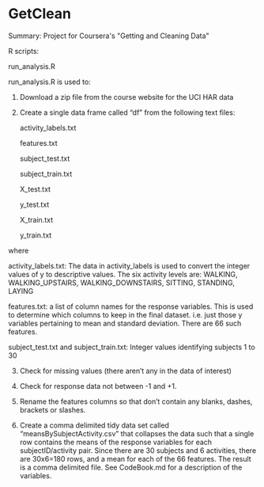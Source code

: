 GetClean
========

Summary: Project for Coursera's "Getting and Cleaning Data"

R scripts: 

run_analysis.R

run_analysis.R is used to:

1.  Download a zip file from the course website for the UCI HAR data

2.  Create a single data frame called “df” from the following text files:

     activity_labels.txt

     features.txt 

     subject_test.txt     

     subject_train.txt

     X_test.txt

     y_test.txt

     X_train.txt  

     y_train.txt

where

activity_labels.txt:  The data in activity_labels is  used to convert the integer values of y to descriptive values.  The six activity levels are: WALKING, WALKING_UPSTAIRS, WALKING_DOWNSTAIRS, SITTING, STANDING, LAYING

features.txt: a list of column names for the response variables.  This is used to determine which columns to keep in the final dataset. i.e. just those y variables pertaining to mean and standard deviation.  There are 66 such features.

subject_test.txt and subject_train.txt:  Integer values identifying subjects 1 to 30

3.  Check for missing values (there aren’t any in the data of interest) 

4.  Check for response data not between -1 and +1.

5.  Rename the features columns so that don’t contain any blanks, dashes, brackets or slashes.  

6.  Create a comma delimited tidy data set called “meansBySubjectActivity.csv” that collapses the data such that a single row contains the means of the response variables for each subjectID/activity pair.  Since there are 30 subjects and 6 activities, there are 30x6=180 rows, and a mean for each of the 66 features.  The result is a comma delimited file.  See CodeBook.md for a description of the variables. 


